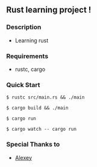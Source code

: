 ## Rust learning project ! 

### Description
- Learning rust

### Requirements
- rustc, cargo

### Quick Start
```console
$ rustc src/main.rs && ./main
```
```console
$ cargo build && ./main
```
```console
$ cargo run
```
```console
$ cargo watch -- cargo run
```

### Special Thanks to
- [Alexey](https://github.com/rexim)
